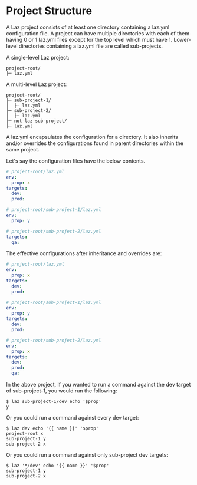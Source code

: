 # Project Structure

A Laz project consists of at least one directory containing a laz.yml configuration file. A project
can have multiple directories with each of them having 0 or 1 laz.yml files except for the top level
which must have 1. Lower-level directories containing a laz.yml file are called sub-projects.

A single-level Laz project:

```
project-root/
├─ laz.yml

```

A multi-level Laz project:

```
project-root/
├─ sub-project-1/
│  ├─ laz.yml
├─ sub-project-2/
│  ├─ laz.yml
├─ not-laz-sub-project/
├─ laz.yml
```

A laz.yml encapsulates the configuration for a directory. It also inherits and/or overrides the
configurations found in parent directories within the same project.

Let's say the configuration files have the below contents.

```yaml
# project-root/laz.yml
env:
  prop: x
targets:
  dev:
  prod:
```

```yaml
# project-root/sub-project-1/laz.yml
env:
  prop: y
```

```yaml
# project-root/sub-project-2/laz.yml
targets:
  qa:
```

The effective configurations after inheritance and overrides are:

```yaml
# project-root/laz.yml
env:
  prop: x
targets:
  dev:
  prod:
```

```yaml
# project-root/sub-project-1/laz.yml
env:
  prop: y
targets:
  dev:
  prod:
```

```yaml
# project-root/sub-project-2/laz.yml
env:
  prop: x
targets:
  dev:
  prod:
  qa:
```

In the above project, if you wanted to run a command against the dev target of sub-project-1, you
would run the following:

```shell
$ laz sub-project-1/dev echo '$prop'
y
```

Or you could run a command against every dev target:

```shell
$ laz dev echo '{{ name }}' '$prop'
project-root x
sub-project-1 y
sub-project-2 x
```

Or you could run a command against only sub-project dev targets:

```shell
$ laz '*/dev' echo '{{ name }}' '$prop'
sub-project-1 y
sub-project-2 x
```
